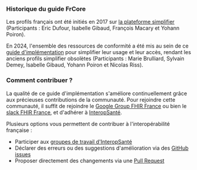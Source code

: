 ### Historique du guide FrCore

Les profils français ont été initiés en 2017 sur [la plateforme simplifier](https://simplifier.net/frenchprofiledfhirar) (Participants : Eric Dufour, Isabelle Gibaud, François Macary et Yohann Poiron).

En 2024, l'ensemble des ressources de conformité a été mis au sein de ce [guide d'implémentation](https://hl7.fr/ig/fhir/core) pour simplifier leur usage et leur accès, rendant les anciens profils simplifier obsolètes (Participants : Marie Brulliard, Sylvain Demey, Isabelle Gibaud, Yohann Poiron et Nicolas Riss).

### Comment contribuer ?

La qualité de ce guide d'implémentation s'améliore continuellement grâce aux précieuses contributions de la communauté. Pour rejoindre cette communauté, il suffit de rejoindre le [Google Group FHIR France](https://groups.google.com/g/groupes-fhir-france) ou bien le [slack FHIR France](https://join.slack.com/t/fhir-france/shared_invite/zt-2pv7q7ern-VIrh8Q9r4hrOJPQk3j_ouA), et d'adhérer à [InteropSanté](https://www.interopsante.org/).

Plusieurs options vous permettent de contribuer à l'interopérabilité française :

- Participer aux [groupes de travail d'InteropSanté](https://www.interopsante.org/groupe-de-travail)
- Déclarer des erreurs ou des suggestions d'amélioration via des [GitHub issues](https://github.com/Interop-Sante/hl7.fhir.fr.core/issues)
- Proposer directement des changements via une [Pull Request](https://github.com/Interop-Sante/hl7.fhir.fr.core/pulls)
